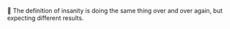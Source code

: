 👀 The definition of insanity is doing the same thing over and over again, but expecting different results.

<!---
IanHAlexander/IanHAlexander is a ✨ special ✨ repository because its `README.md` (this file) appears on your GitHub profile.
You can click the Preview link to take a look at your changes.
--->
